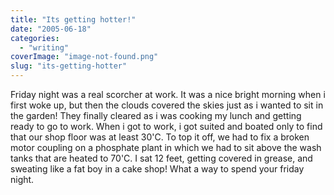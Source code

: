 ```yaml
---
title: "Its getting hotter!"
date: "2005-06-18"
categories: 
  - "writing"
coverImage: "image-not-found.png"
slug: "its-getting-hotter"
---
```


Friday night was a real scorcher at work. It was a nice bright morning when i first woke up, but then the clouds covered the skies just as i wanted to sit in the garden! They finally cleared as i was cooking my lunch and getting ready to go to work. When i got to work, i got suited and boated only to find that our shop floor was at least 30'C. To top it off, we had to fix a broken motor coupling on a phosphate plant in which we had to sit above the wash tanks that are heated to 70'C. I sat 12 feet, getting covered in grease, and sweating like a fat boy in a cake shop! What a way to spend your friday night.
